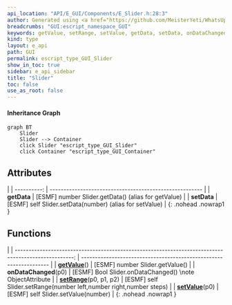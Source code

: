 ```yaml
---
api_location: "API/E_GUI/Components/E_Slider.h:28:3"
author: Generated using <a href="https://github.com/MeisterYeti/WhatsUpDoc">WhatsUpDoc</a>
breadcrumbs: "GUI:escript_namespace_GUI"
keywords: getValue, setRange, setValue, getData, setData, onDataChanged
kind: type
layout: e_api
path: GUI
permalink: escript_type_GUI_Slider
show_in_toc: true
sidebar: e_api_sidebar
title: "Slider"
toc: false
use_as_root: false
---
```


#### Inheritance Graph

```mermaid
graph BT
	Slider
	Slider --> Container
	click Slider "escript_type_GUI_Slider"
	click Container "escript_type_GUI_Container"
```

## Attributes

|
| ----------: | ------------------------------------------------------- | 
| **getData** | [ESMF] number Slider.getData() (alias for getValue)     | 
| **setData** | [ESMF] self Slider.setData(number) (alias for setValue) | 
{: .nohead .nowrap1 }

## Functions

|
| ---------------------------------------------------------------------------------------------------: | ------------------------------------------------------------------ | 
| **[getValue](classGUI_1_1Slider#classGUI_1_1Slider_1a03a96e27e34c7cfc644c8c665268dfd2)**()           | [ESMF] number Slider.getValue()                                    | 
| **onDataChanged**(p0)                                                                                | [ESMF] Bool Slider.onDataChanged() \note ObjectAttribute           | 
| **[setRange](classGUI_1_1Slider#classGUI_1_1Slider_1a46f7deac54910fb4a2c842c7be814b92)**(p0, p1, p2) | [ESMF] self Slider.setRange(number left,number right,number steps) | 
| **[setValue](classGUI_1_1Slider#classGUI_1_1Slider_1ac4cb2572fe8652c91e98f0bfec2b6758)**(p0)         | [ESMF] self Slider.setValue(number)                                | 
{: .nohead .nowrap1 }

